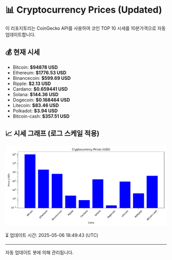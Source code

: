 
# 📊 Cryptocurrency Prices (Updated)

이 리포지토리는 CoinGecko API를 사용하여 코인 TOP 10 시세를 10분가격으로 자동 업데이트합니다.

## 💰 현재 시세
- Bitcoin: **$94878 USD**
- Ethereum: **$1776.53 USD**
- Binancecoin: **$599.69 USD**
- Ripple: **$2.13 USD**
- Cardano: **$0.659441 USD**
- Solana: **$144.36 USD**
- Dogecoin: **$0.168464 USD**
- Litecoin: **$83.46 USD**
- Polkadot: **$3.94 USD**
- Bitcoin-cash: **$357.51 USD**

## 📈 시세 그래프 (로그 스케일 적용)
![Crypto Prices](crypto_prices.png)

⏳ 업데이트 시간: 2025-05-06 18:49:43 (UTC)

---
자동 업데이트 봇에 의해 관리됩니다.
